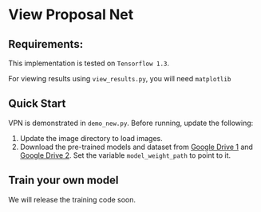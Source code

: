 # View Proposal Net

## Requirements:
This implementation is tested on ```Tensorflow 1.3```.

For viewing results using ```view_results.py```, you will need ```matplotlib```


## Quick Start

VPN is demonstrated in ```demo_new.py```. Before running, update the following:

1. Update the image directory to load images.
2. Download the pre-trained models and dataset from [Google Drive 1][downloadId1] and [Google Drive 2][downloadId2]. Set the variable ```model_weight_path``` to point to it.


[downloadId1]:https://drive.google.com/open?id=1IXBtvwn8fMCmDRczQExIR3ZSDhinoqbi
[downloadId2]:https://drive.google.com/file/d/1Otkls8rDHhrbJ24H6I6jNnECOb8zB6cn/view?usp=sharing

## Train your own model
We will release the training code soon.


<!--Requirement:
Tensorflow 1.3

Will update details soon-->
